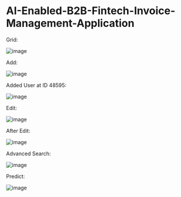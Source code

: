 # AI-Enabled-B2B-Fintech-Invoice-Management-Application
Grid:

![image](https://user-images.githubusercontent.com/79992803/177463200-0859b59c-167d-45d1-9431-67c7a1feecbc.png)

Add:

![image](https://user-images.githubusercontent.com/79992803/177463214-c6c29912-88eb-4253-9b65-e83e269878de.png)

Added User at ID 48595:

![image](https://user-images.githubusercontent.com/79992803/177463235-e9805825-e921-4243-85c7-daf50f51d6a1.png)

Edit:

![image](https://user-images.githubusercontent.com/79992803/177463248-ef46a500-668b-428d-a092-c0a0449973c8.png)

After Edit:

![image](https://user-images.githubusercontent.com/79992803/177463269-14a0b294-1173-4591-bf62-0503152c4612.png)

Advanced Search:

![image](https://user-images.githubusercontent.com/79992803/177463281-5ca32bc4-1c96-4ae1-be58-504c49364160.png)

Predict:

![image](https://user-images.githubusercontent.com/79992803/177463298-0f7c5a60-3290-4ae5-91d7-9ef8a96d62b8.png)


 
